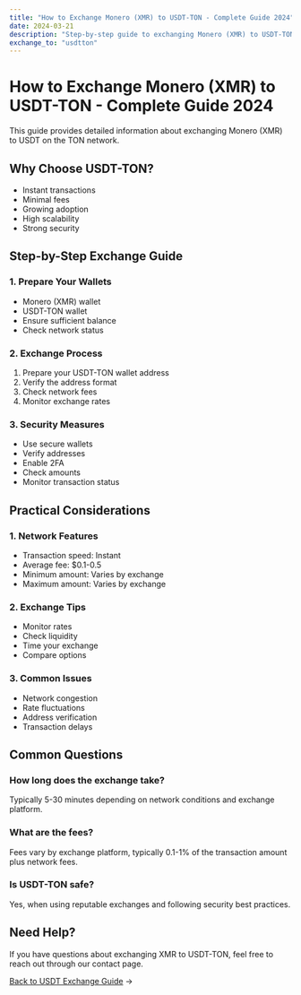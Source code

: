 ```yaml
---
title: "How to Exchange Monero (XMR) to USDT-TON - Complete Guide 2024"
date: 2024-03-21
description: "Step-by-step guide to exchanging Monero (XMR) to USDT-TON. Learn about the TON network, exchange process, and security measures."
exchange_to: "usdtton"
---
```


# How to Exchange Monero (XMR) to USDT-TON - Complete Guide 2024

This guide provides detailed information about exchanging Monero (XMR) to USDT on the TON network.

## Why Choose USDT-TON?

-   Instant transactions
-   Minimal fees
-   Growing adoption
-   High scalability
-   Strong security

## Step-by-Step Exchange Guide

### 1. Prepare Your Wallets

-   Monero (XMR) wallet
-   USDT-TON wallet
-   Ensure sufficient balance
-   Check network status

### 2. Exchange Process

1. Prepare your USDT-TON wallet address
2. Verify the address format
3. Check network fees
4. Monitor exchange rates

### 3. Security Measures

-   Use secure wallets
-   Verify addresses
-   Enable 2FA
-   Check amounts
-   Monitor transaction status

## Practical Considerations

### 1. Network Features

-   Transaction speed: Instant
-   Average fee: $0.1-0.5
-   Minimum amount: Varies by exchange
-   Maximum amount: Varies by exchange

### 2. Exchange Tips

-   Monitor rates
-   Check liquidity
-   Time your exchange
-   Compare options

### 3. Common Issues

-   Network congestion
-   Rate fluctuations
-   Address verification
-   Transaction delays

## Common Questions

### How long does the exchange take?

Typically 5-30 minutes depending on network conditions and exchange platform.

### What are the fees?

Fees vary by exchange platform, typically 0.1-1% of the transaction amount plus network fees.

### Is USDT-TON safe?

Yes, when using reputable exchanges and following security best practices.

## Need Help?

If you have questions about exchanging XMR to USDT-TON, feel free to reach out through our contact page.

[Back to USDT Exchange Guide](/exchanges/xmr-to-usdt/) →
